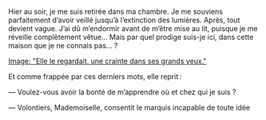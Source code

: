 Hier au soir, je me suis retirée dans ma chambre. Je me souviens parfaitement d’avoir veillé jusqu’à l’extinction des lumières. Après, tout devient vague. J’ai dû m’endormir avant de m’être mise au lit, puisque je me réveille complètement vêtue... Mais par quel prodige suis-je ici, dans cette maison que je ne connais pas... ?

[Image: "Elle le regardait, une crainte dans ses grands yeux."](../images/1-page-271.JPG)

Et comme frappée par ces derniers mots, elle reprit :

— Voulez-vous avoir la bonté de m’apprendre où et chez qui je suis ?

— Volontiers, Mademoiselle, consentit le marquis incapable de toute idée
